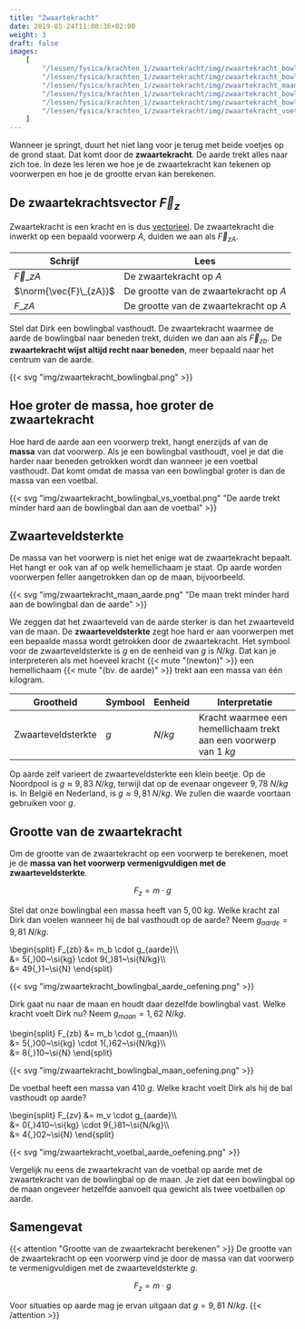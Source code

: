 ```yaml
---
title: "Zwaartekracht"
date: 2019-05-24T11:08:36+02:00
weight: 3
draft: false
images:
    [
        "/lessen/fysica/krachten_1/zwaartekracht/img/zwaartekracht_bowlingbal.png",
        "/lessen/fysica/krachten_1/zwaartekracht/img/zwaartekracht_bowlingbal_vs_voetbal.png",
        "/lessen/fysica/krachten_1/zwaartekracht/img/zwaartekracht_maan_aarde.png",
        "/lessen/fysica/krachten_1/zwaartekracht/img/zwaartekracht_bowlingbal_aarde_oefening.png",
        "/lessen/fysica/krachten_1/zwaartekracht/img/zwaartekracht_bowlingbal_maan_oefening.png",
        "/lessen/fysica/krachten_1/zwaartekracht/img/zwaartekracht_voetbal_aarde_oefening.png",
    ]
---
```


Wanneer je springt, duurt het niet lang voor je terug met beide voetjes op de grond staat. Dat komt door de **zwaartekracht**. De aarde trekt alles naar zich toe. In deze les leren we hoe je de zwaartekracht kan tekenen op voorwerpen en hoe je de grootte ervan kan berekenen.

## De zwaartekrachtsvector $\vec{F}_z$

Zwaartekracht is een kracht en is dus [vectorieel](../krachtvector). De zwaartekracht die inwerkt op een bepaald voorwerp $A$, duiden we aan als $\vec{F}_{zA}$.

| Schrijf                | Lees                                   |
| ---------------------- | -------------------------------------- |
| $\vec{F}\_{zA}$        | De zwaartekracht op $A$                |
| $\norm{\vec{F}\_{zA}}$ | De grootte van de zwaartekracht op $A$ |
| $F\_{zA}$              | De grootte van de zwaartekracht op $A$ |

Stel dat Dirk een bowlingbal vasthoudt. De zwaartekracht waarmee de aarde de
bowlingbal naar beneden trekt, duiden we dan aan als $\vec{F}_{zb}$. De
**zwaartekracht wijst altijd recht naar beneden**, meer bepaald naar het
centrum van de aarde.

{{< svg "img/zwaartekracht_bowlingbal.png" >}}

## Hoe groter de massa, hoe groter de zwaartekracht

Hoe hard de aarde aan een voorwerp trekt, hangt enerzijds af van de **massa**
van dat voorwerp. Als je een bowlingbal vasthoudt, voel je dat die harder naar
beneden getrokken wordt dan wanneer je een voetbal vasthoudt. Dat komt omdat de
massa van een bowlingbal groter is dan de massa van een voetbal.

{{< svg "img/zwaartekracht_bowlingbal_vs_voetbal.png" "De aarde trekt minder hard aan de bowlingbal dan aan de voetbal" >}}

## Zwaarteveldsterkte

De massa van het voorwerp is niet het enige wat de zwaartekracht bepaalt. Het
hangt er ook van af op welk hemellichaam je staat. Op aarde worden voorwerpen
feller aangetrokken dan op de maan, bijvoorbeeld.

{{< svg "img/zwaartekracht_maan_aarde.png" "De maan trekt minder hard aan de bowlingbal dan de aarde" >}}

We zeggen dat het zwaarteveld van de aarde sterker is dan het zwaarteveld van
de maan. De **zwaarteveldsterkte** zegt hoe hard er aan
voorwerpen met een bepaalde massa wordt getrokken door de zwaartekracht. Het
symbool voor de zwaarteveldsterkte is $g$ en de eenheid van $g$ is
$\si{N/kg}$. Dat kan je interpreteren als met hoeveel kracht
{{< mute "(newton)" >}} een hemellichaam {{< mute "(bv. de aarde)" >}} trekt
aan een massa van één kilogram.

| Grootheid          | Symbool | Eenheid     | Interpretatie                                                          |
| ------------------ | ------- | ----------- | ---------------------------------------------------------------------- |
| Zwaarteveldsterkte | $g$     | $\si{N/kg}$ | Kracht waarmee een hemellichaam trekt aan een voorwerp van $1~\si{kg}$ |

Op aarde zelf varieert de zwaarteveldsterkte een klein beetje. Op de Noordpool
is $g \approx 9{,}83~\si{N/kg}$, terwijl dat op de evenaar ongeveer
$9{,}78~\si{N/kg}$ is.
In België en Nederland, is $g \approx 9{,}81~\si{N/kg}$. We zullen die waarde
voortaan gebruiken voor $g$.

## Grootte van de zwaartekracht

Om de grootte van de zwaartekracht op een voorwerp te berekenen, moet je de
**massa van het voorwerp vermenigvuldigen met de zwaarteveldsterkte**.

$$F_{z} = m \cdot g$$

Stel dat onze bowlingbal een massa heeft van $5{,}00~\si{kg}$. Welke kracht zal
Dirk dan voelen wanneer hij de bal vasthoudt op de aarde? Neem
$g_{aarde}=9{,}81~\si{N/kg}$.

\begin{split}
F\_{zb} &= m_b \cdot g\_{aarde}\\\\\
 &= 5{,}00~\si{kg} \cdot 9{,}81~\si{N/kg}\\\\\
 &= 49{,}1~\si{N}
\end{split}

{{< svg "img/zwaartekracht_bowlingbal_aarde_oefening.png" >}}

Dirk gaat nu naar de maan en houdt daar dezelfde bowlingbal vast. Welke kracht
voelt Dirk nu? Neem $g_{maan}=1{,}62~\si{N/kg}$.

\begin{split}
F\_{zb} &= m_b \cdot g\_{maan}\\\\\
 &= 5{,}00~\si{kg} \cdot 1{,}62~\si{N/kg}\\\\\
 &= 8{,}10~\si{N}
\end{split}

{{< svg "img/zwaartekracht_bowlingbal_maan_oefening.png" >}}

De voetbal heeft een massa van $410~\si{g}$. Welke kracht voelt Dirk als hij de
bal vasthoudt op aarde?

\begin{split}
F\_{zv} &= m_v \cdot g\_{aarde}\\\\\
 &= 0{,}410~\si{kg} \cdot 9{,}81~\si{N/kg}\\\\\
 &= 4{,}02~\si{N}
\end{split}

{{< svg "img/zwaartekracht_voetbal_aarde_oefening.png" >}}

Vergelijk nu eens de zwaartekracht van de voetbal op aarde met de zwaartekracht
van de bowlingbal op de maan. Je ziet dat een bowlingbal op de maan ongeveer
hetzelfde aanvoelt qua gewicht als twee voetballen op aarde.

## Samengevat

{{< attention "Grootte van de zwaartekracht berekenen" >}}
De grootte van de zwaartekracht op een voorwerp vind je door de massa van dat
voorwerp te vermenigvuldigen met de zwaarteveldsterkte $g$.

$$F_{z} = m \cdot g$$

Voor situaties op aarde mag je ervan uitgaan dat $g = 9{,}81~\si{N/kg}$.
{{< /attention >}}
